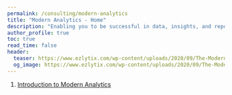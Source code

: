 ```yaml
---
permalink: /consulting/modern-analytics
title: "Modern Analytics - Home"
description: "Enabling you to be successful in data, insights, and reporting"
author_profile: true
toc: true
read_time: false
header:
  teaser: https://www.ezlytix.com/wp-content/uploads/2020/09/The-Modern-Approach-To-Enterprise-Analytics-Self-Service-Tools-And-A-Culture-Of-Analytics.png
  og_image: https://www.ezlytix.com/wp-content/uploads/2020/09/The-Modern-Approach-To-Enterprise-Analytics-Self-Service-Tools-And-A-Culture-Of-Analytics.png
---
```


1. [Introduction to Modern Analytics](/consulting/modern-analytics/introduction)